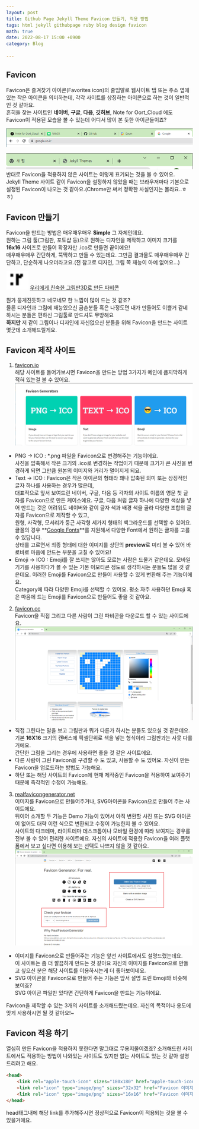 ```yaml
---
layout: post
title: Github Page Jekyll Theme Favicon 만들기, 적용 방법
tags: html jekyll githubpage ruby blog design favicon
math: true
date: 2022-08-17 15:00 +0900
category: Blog

---
```


## Favicon
Favicon은 즐겨찾기 아이콘(Favorites icon)의 줄임말로 웹사이트 탭 또는 주소 옆에 있는 작은 아이콘을 의미하는데, 각각 사이트를 상징하는 아이콘으로 하는 것이 일반적인 것 같아요.  
흔히들 찾는 사이트인 **네이버**, **구글**, **다음**, **깃허브**, Note for Oort_Cloud 에도 Favicon이 적용된 모습을 볼 수 있는데 어디서 많이 본 듯한 아이콘들이죠? 

![Favicon_Example_01](/assets/img/Favicon_Example_01.png "Chrome Tab 웹 사이트 파비콘[설정]")  

![Favicon_Example_02](/assets/img/Favicon_Example_02.png "Chrome Tab 웹 사이트 파비콘[미설정]")  
반대로 Favicon을 적용하지 않은 사이트는 이렇게 표기되는 것을 볼 수 있어요.  
Jekyll Theme 사이트 같이 Favicon을 설정하지 않았을 때는 브라우저마다 기본으로 설정된 Favicon이 나오는 것 같아요.(Chrome만 써서 정확한 사실인지는 몰라요..ㅎㅎ)

## Favicon 만들기
Favicon을 만드는 방법은 매우매우매우 **Simple** 그 자체인데요.  
원하는 그림 툴(그림판, 포토샵 등)으로 원하는 디자인을 제작하고 이미지 크기를 **16x16** 사이즈로 만들어 확장자만 .ico로 만들면 끝이에요!  
매우매우매우 간단하게, 뚝딱하고 만들 수 있는데요. 그만큼 결과물도 매우매우매우 간단하고, 단순하게 나오더라고요.(전 참고로 디자인, 그림 쪽 재능이 아예 없어요...)

<img src="/assets/img/ArtPad_favicon.png" alt="Artpad_Example_01" title="그림판3D로 만든 파비콘" width="60" height="50" style="display:inline"> <u>우리에게 친숙한 그림판3D로 만든 파비콘</u>  

뭔가 뭉게진듯하고 네모네모 한 느낌이 많이 드는 것 같죠?  
물론 디자인과 그림에 재능있으신 금손분들 혹은 나정도면 내가 만들어도 이쁠거 같네 하시는 분들은 편하신 그림툴로 만드셔도 무방해요  
**하지만** 저 같이 그림이나 디자인에 자신없으신 분들을 위해 Favicon을 만드는 사이트 몇군데 소개해드릴게요.

## Favicon 제작 사이트

1. [favicon.io](https://favicon.io/)  
해당 사이트를 들어가보시면 Favicon을 만드는 방법 3가지가 메인에 큼지막하게 적혀 있는걸 볼 수 있어요.  
![Favicon.io](/assets/img/Favicon_Favicon_io.png "Favicon.io 메인 화면")
- PNG -> ICO : *.png 파일을 Favicon으로 변경해주는 기능이에요.  
사진을 압축해서 작은 크기의 .ico로 변경하는 작업이기 때문에 크기가 큰 사진을 변경하게 되면 그만큼 원본의 이미지와 거리가 멀어지게 되요.  
- Text -> ICO : Favicon은 작은 아이콘의 형태라 꽤나 압축된 의미 또는 상징적인 글자 하나를 사용하는 경우가 많은데,  
대표적으로 앞서 보여드린 네이버, 구글, 다음 등 각자의 사이트 이름의 영문 첫 글자를 Favicon으로 만든 케이스에요.
구글, 다음 처럼 글자 하나에 다양한 색상을 넣어 만드는 것은 어려워도 네이버와 같이 글자 색과 배경 색을 골라 다양한 조합의 글자를 Favicon으로 제작할 수 있고,    
원형, 사각형, 모서리가 둥근 사각형 세가지 형태의 백그라운드를 선택할 수 있어요.  
글꼴의 경우 **[Google Fonts](https://fonts.google.com/)**를 지원해서 다양한 Font에서 원하는 글자를 고를 수 있답니다.  
상태를 고르면서 최종 형태에 대한 이미지를 상단의 **preview**로 미리 볼 수 있어 바로바로 마음에 안드는 부분을 고칠 수 있어요!
- Emoji -> ICO : Emoji를 잘 쓰지는 않아도 모르는 사람은 드물거 같은데요. 모바일 기기를 사용하다가 볼 수 있는 기본 이모티콘 정도로 생각하시는 분들도 많을 것 같은데요. 이러한 Emoji를 Favicon으로 만들어 사용할 수 있게 변환해 주는 기능이에요.  
Category에 따라 다양한 Emoji를 선택할 수 있어요. 평소 자주 사용하던 Emoji 혹은 마음에 드는 Emoji를 Favicon으로 만들어도 좋을 것 같아요.  
2. [favicon.cc](https://www.favicon.cc/)  
Favicon을 직접 그리고 다른 사람이 그린 파비콘을 다운로드 할 수 있는 사이트에요.
![Favicon.cc](/assets/img/Favicon_Favicon_cc.png "Favicon.cc 메인 화면")
- 직접 그린다는 말을 보고 그림판과 뭐가 다른가 하시는 분들도 있으실 것 같은데요. 기본 **16X16** 크기의 캔버스에 픽셀단위로 색을 넣는 형식이라 그림판과는 사뭇 다를거에요.  
간단한 그림을 그리는 경우에 사용하면 좋을 것 같은 사이트에요.
- 다른 사람이 그린 Favicon을 구경할 수 도 있고, 사용할 수 도 있어요. 자신이 만든 Favicon을 업로드하는 방법도 가능해요.
- 하단 또는 해당 사이트의 Favicon에 현재 제작중인 Favicon을 적용하여 보여주기 때문에 즉각적인 수정이 가능해요.
3. [realfavicongenerator.net](https://realfavicongenerator.net/)  
이미지를 Favicon으로 만들어주거나, SVG아이콘을 Favicon으로 만들어 주는 사이트에요.  
뒤이어 소개할 두 기능은 Demo 기능이 있어서 아직 변환할 사진 또는 SVG 아이콘이 없어도 대략 이런 식으로 변환되고 수정이 가능한지 볼 수 있어요.  
사이트의 다크테마, 라이트테마 데스크톱이나 모바일 환경에 따라 보여지는 경우를 전부 볼 수 있어 편리한 사이트에요. 자신의 사이트에 적용한 Favicon을 여러 플랫폼에서 보고 싶다면 이용해 보는 선택도 나쁘지 않을 것 같아요.
![realfavicongenerator.net](/assets/img/Favicon_realfavicongenerator_net.png "realfavicongenerator.net 메인 화면")
- 이미지를 Favicon으로 만들어주는 기능은 앞선 사이트에서도 설명드렸는데요.  
이 사이트는 좀 더 깔끔하게 만드는 것 같아요 자신의 이미지를 Favicon으로 만들고 싶으신 분은 해당 사이트를 이용하시는게 더 좋아보이네요.
- SVG 아이콘을 Favicon으로 만들어 주는 기능은 앞서 설명 드린 Emoji와 비슷해 보이죠?  
SVG 아이콘 파일만 있다면 간단하게 Favicon을 만드는 기능이에요.  

Favicon을 제작할 수 있는 3개의 사이트를 소개해드렸는데요. 자신의 목적이나 용도에 맞게 사용하시면 될 것 같아요!~

## Favicon 적용 하기
열심히 만든 Favicon을 적용하지 못한다면 말그대로 무용지물이겠죠?
소개해드린 사이트에서도 적용하는 방법이 나와있는 사이트도 있지만 없는 사이트도 있는 것 같아 설명드리려고 해요.
```html
<head>
    <link rel="apple-touch-icon" sizes="180x180" href="apple-touch-icon 이미지 경로"> <!--IOS 웹앱 아이콘 이미지 -->
    <link rel="icon" type="image/png" sizes="32x32" href="Favicon 이미지 경로"> <!--Favicon 32X32 이미지 -->
    <link rel="icon" type="image/png" sizes="16x16" href="Favicon 이미지 경로"> <!--Favicon 16X16 이미지 -->
</head>
```
head태그내에 해당 link를 추가해주시면 정상적으로 Favicon이 적용되는 것을 볼 수 있을거에요.